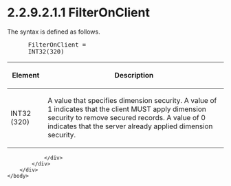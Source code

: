 <html dir="LTR" xmlns:mshelp="http://msdn.microsoft.com/mshelp" xmlns:ddue="http://ddue.schemas.microsoft.com/authoring/2003/5" xmlns:xlink="http://www.w3.org/1999/xlink" xmlns:tool="http://www.microsoft.com/tooltip">
    <head>
        <meta http-equiv="Content-Type" content="text/html; CHARSET=utf-8"></meta>
        <meta name="save" content="history"></meta>
        <title>2.2.9.2.1.1 FilterOnClient</title>
        <xml>
            <mshelp:toctitle title="2.2.9.2.1.1 FilterOnClient"></mshelp:toctitle>
            <mshelp:rltitle title="[MS-SSAS8]: FilterOnClient"></mshelp:rltitle>
            <mshelp:keyword index="A" term="72a9acfd-fea9-46c6-950e-b6ee094a7ea1"></mshelp:keyword>
            <mshelp:attr name="DCSext.ContentType" value="open specification"></mshelp:attr>
            <mshelp:attr name="AssetID" value="72a9acfd-fea9-46c6-950e-b6ee094a7ea1"></mshelp:attr>
            <mshelp:attr name="TopicType" value="kbRef"></mshelp:attr>
            <mshelp:attr name="DCSext.Title" value="[MS-SSAS8]: FilterOnClient" />
        </xml>
    </head>
    <body>
        <div id="header">
            <h1 class="heading">2.2.9.2.1.1 FilterOnClient</h1>
        </div>
        <div id="mainSection">
            <div id="mainBody">
                <div id="allHistory" class="saveHistory"></div>
                <div id="sectionSection0" class="section" name="collapseableSection">
                    

<p>The syntax is defined as follows.           </p>

<dl>
<dd>
<div><pre> FilterOnClient = 
 INT32(320)
</pre></div>
</dd></dl>

<table>
 <thead>
  <tr>
   <th>
   <p>Element</p>
   </th>
   <th>
   <p>Description</p>
   </th>
  </tr>
 </thead>
 <tr>
  <td>
  <p>INT32 (320)</p>
  </td>
  <td>
  <p>A value that specifies dimension security. A value of
  1 indicates that the client MUST apply dimension security to remove secured
  records. A value of 0 indicates that the server already applied dimension
  security.</p>
  </td>
 </tr>
</table>

<p> </p>


                </div>
            </div>
        </div>
    </body>
</html>
